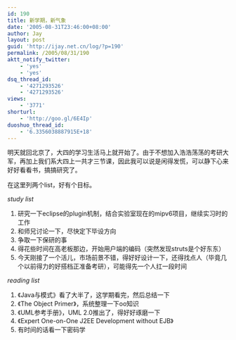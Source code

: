 ```yaml
---
id: 190
title: 新学期，新气象
date: '2005-08-31T23:46:00+08:00'
author: Jay
layout: post
guid: 'http://ijay.net.cn/log/?p=190'
permalink: /2005/08/31/190
aktt_notify_twitter:
    - 'yes'
    - 'yes'
dsq_thread_id:
    - '4271293526'
    - '4271293526'
views:
    - '3771'
shorturl:
    - 'http://goo.gl/6E4Ip'
duoshuo_thread_id:
    - '6.3356038887915E+18'
---
```


明天就回北京了，大四的学习生活马上就开始了。由于不想加入浩浩荡荡的考研大军，再加上我们系大四上一共才三节课，因此我可以说是闲得发慌，可以静下心来好好看看书，搞搞研究了。

在这里列两个list，好有个目标。

<em>study list</em>
<ol dir="ltr">
	<li>研究一下eclipse的plugin机制，结合实验室现在的mipv6项目，继续实习时的工作</li>
	<li>和师兄讨论一下，尽快定下毕设方向</li>
	<li>争取一下保研的事</li>
	<li>得花些时间在高老板那边，开始用户端的编码（突然发现struts是个好东东）</li>
	<li>今天刚接了一个活儿，市场前景不错，得好好设计一下，还得找点人（毕竟几个以前得力的好搭档正准备考研），可能得先一个人扛一段时间</li>
</ol>
<em>reading list</em>
<ol>
	<li>《Java与模式》看了大半了，这学期看完，然后总结一下</li>
	<li>《The Object Primer》，系统整理一下oo知识</li>
	<li>《UML参考手册》，UML 2.0推出了，得好好琢磨一下</li>
	<li>《Expert One-on-One J2EE Development without EJB》</li>
	<li>有时间的话看一下密码学</li>
</ol>